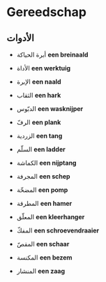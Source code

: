 <!-- header -->
<!-- endHeader -->

# Gereedschap

## الأدوات

- أبرة الحياكة
**een breinaald**

- الأداة
**een werktuig**

- الإبرة
**een naald**

- الثقاب
**een hark**

- الدبّوس
**een wasknijper**

- الرفّ
**een plank**

- الزردية
**een tang**

- السلّم
**een ladder**

- الكماشة
**een nijptang**

- المجرفة
**een schep**

- المضخّة
**een pomp**

- المطرقة
**een hamer**

- المعلّق
**een kleerhanger**

- المفكّ
**een schroevendraaier**

- المقصّ
**een schaar**

- المكنسة
**een bezem**

- المنشار
**een zaag**

